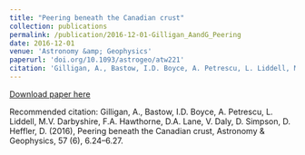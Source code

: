 ```yaml
---
title: "Peering beneath the Canadian crust"
collection: publications
permalink: /publication/2016-12-01-Gilligan_AandG_Peering
date: 2016-12-01
venue: 'Astronomy &amp; Geophysics'
paperurl: 'doi.org/10.1093/astrogeo/atw221'
citation: 'Gilligan, A., Bastow, I.D. Boyce, A. Petrescu, L. Liddell, M.V. Darbyshire, F.A. Hawthorne, D.A. Lane, V. Daly, D. Simpson, D. Heffler, D. (2016), Peering beneath the Canadian crust, Astronomy &amp; Geophysics, 57 (6), 6.24–6.27.'
---
```


<a href='doi.org/10.1093/astrogeo/atw221'>Download paper here</a>

Recommended citation: Gilligan, A., Bastow, I.D. Boyce, A. Petrescu, L. Liddell, M.V. Darbyshire, F.A. Hawthorne, D.A. Lane, V. Daly, D. Simpson, D. Heffler, D. (2016), Peering beneath the Canadian crust, Astronomy & Geophysics, 57 (6), 6.24–6.27.